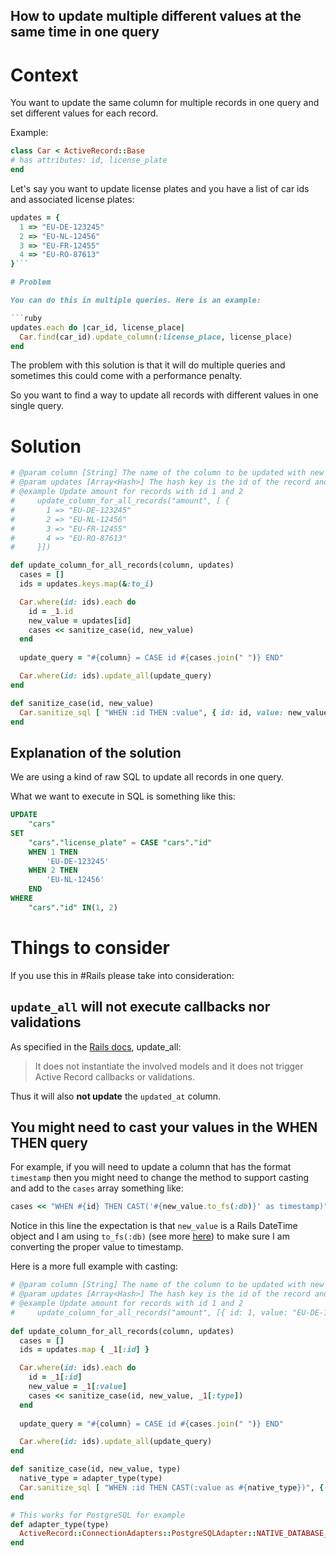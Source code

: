 ## How to update multiple different values at the same time in one query


# Context

You want to update the same column for multiple records in one query and set different values for each record.

Example:
```ruby
class Car < ActiveRecord::Base
# has attributes: id, license_plate
end
```

Let's say you want to update license plates and you have a list of car ids and associated license plates:

```ruby
updates = {
  1 => "EU-DE-123245"
  2 => "EU-NL-12456"
  3 => "EU-FR-12455"
  4 => "EU-RO-87613"
}```

# Problem

You can do this in multiple queries. Here is an example: 

```ruby
updates.each do |car_id, license_place|
  Car.find(car_id).update_column(:license_place, license_place)
end
```

The problem with this solution is that it will do multiple queries and sometimes this could come with a performance penalty.

So you want to find a way to update all records with different values in one single query.

# Solution

```ruby
# @param column [String] The name of the column to be updated with new values
# @param updates [Array<Hash>] The hash key is the id of the record and hash value is the new value to be set
# @example Update amount for records with id 1 and 2 
#     update_column_for_all_records("amount", [ {
#       1 => "EU-DE-123245"
#       2 => "EU-NL-12456"
#       3 => "EU-FR-12455"
#       4 => "EU-RO-87613"
#     }])

def update_column_for_all_records(column, updates)
  cases = []
  ids = updates.keys.map(&:to_i)

  Car.where(id: ids).each do 
    id = _1.id
    new_value = updates[id]
    cases << sanitize_case(id, new_value) 
  end
  
  update_query = "#{column} = CASE id #{cases.join(" ")} END"

  Car.where(id: ids).update_all(update_query)
end

def sanitize_case(id, new_value)
  Car.sanitize_sql [ "WHEN :id THEN :value", { id: id, value: new_value} ]
end
```

## Explanation of the solution

We are using a kind of raw SQL to update all records in one query.

What we want to execute in SQL is something like this:

```sql
UPDATE
	"cars"
SET
	"cars"."license_plate" = CASE "cars"."id"
	WHEN 1 THEN
		'EU-DE-123245'
	WHEN 2 THEN
		'EU-NL-12456'
	END
WHERE
	"cars"."id" IN(1, 2)
```
# Things to consider

If you use this in #Rails please take into consideration: 

## `update_all` will not execute callbacks nor validations
As specified in the [Rails docs](https://api.rubyonrails.org/classes/ActiveRecord/Relation.html#method-i-update_all), update_all: 

>  It does not instantiate the involved models and it does not trigger Active Record callbacks or validations. 

Thus it will also **not update** the `updated_at` column. 
  
## You might need to cast your values in the WHEN THEN query

For example, if you will need to update a column that has the format `timestamp` then you might need to change the method to support casting and add to the `cases` array something like: 

```ruby
cases << "WHEN #{id} THEN CAST('#{new_value.to_fs(:db)}' as timestamp)"
``` 

Notice in this line the expectation is that `new_value` is a Rails DateTime object and I am using `to_fs(:db)` (see more [here](https://api.rubyonrails.org/classes/DateTime.html#method-i-to_fs)) to make sure I am converting the proper value to timestamp. 

Here is a more full example with casting:

```ruby
# @param column [String] The name of the column to be updated with new values
# @param updates [Array<Hash>] The hash key is the id of the record and hash value is the new value to be set
# @example Update amount for records with id 1 and 2 
#     update_column_for_all_records("amount", [{ id: 1, value: "EU-DE-123245", type: "string" }, {id: 2, value: "EU-NL-12456", type: "text"}])
    
def update_column_for_all_records(column, updates)
  cases = []
  ids = updates.map { _1[:id] }

  Car.where(id: ids).each do 
    id = _1[:id]
    new_value = _1[:value] 
    cases << sanitize_case(id, new_value, _1[:type]) 
  end
  
  update_query = "#{column} = CASE id #{cases.join(" ")} END"

  Car.where(id: ids).update_all(update_query)
end

def sanitize_case(id, new_value, type)
  native_type = adapter_type(type)
  Car.sanitize_sql [ "WHEN :id THEN CAST(:value as #{native_type})", { id: id, value: new_value} ]
end

# This works for PostgreSQL for example
def adapter_type(type)
  ActiveRecord::ConnectionAdapters::PostgreSQLAdapter::NATIVE_DATABASE_TYPES.dig(type.to_s, :name) || "text"
end
```

